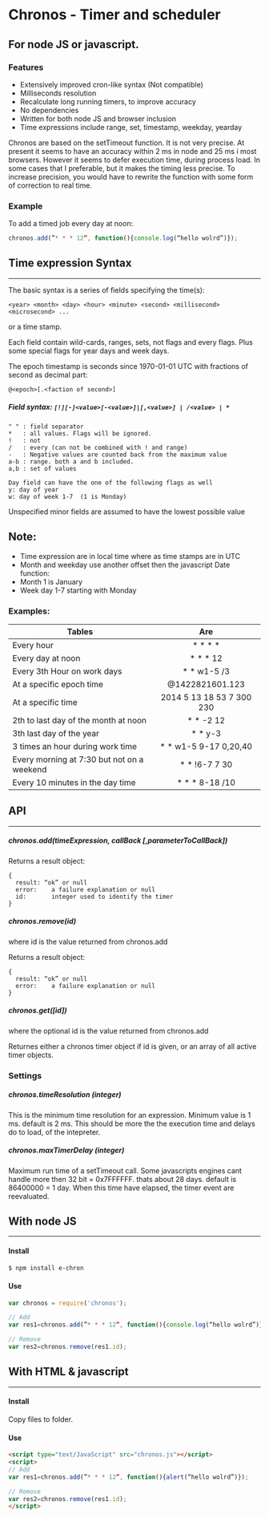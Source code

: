 # Chronos - Timer and scheduler
## For node JS or javascript.

### Features
* Extensively improved cron-like syntax (Not compatible)
* Milliseconds resolution
* Recalculate long running timers, to improve accuracy
* No dependencies
* Written for both node JS and browser inclusion
* Time expressions include range, set, timestamp, weekday, yearday 


Chronos are based on the setTimeout function. It is not very precise. At present it seems to have an accuracy within 2 ms in node and 25 ms i most browsers.  However it seems to defer execution time, during process load. In some cases that I preferable, but it makes the timing less precise. 
To increase precision, you would have to rewrite the function with some form of correction to real time.

### Example
To add a timed job every day at noon:

```javascript
chronos.add(”* * * 12”, function(){console.log(“hello wolrd”)});
```

## Time expression Syntax
---
The basic syntax is a series of fields specifying the time(s):

 `<year> <month> <day> <hour> <minute> <second> <millisecond> <microsecond> ...`

or a time stamp.

Each field contain wild-cards, ranges, sets, not flags and every flags. Plus some special flags for year days and week days.

The epoch timestamp is seconds since 1970-01-01 UTC with fractions of second as decimal part:

	@<epoch>[.<faction of second>]

##### Field syntax: 	`[!][-]<value>[-<value>]|[,<value>] | /<value> | *`
```
" " : field separator
*   : all values. Flags will be ignored.
!   : not
/   : every (can not be combined with ! and range)
-   : Negative values are counted back from the maximum value
a-b : range. both a and b included.
a,b : set of values

Day field can have the one of the following flags as well
y: day of year
w: day of week 1-7  (1 is Monday)
```
Unspecified minor fields are assumed to have the lowest possible value

## Note: 
- Time expression are in local time where as time stamps are in UTC
- Month and weekday use another offset then the javascript Date function:
- Month 1 is January 
- Week day 1-7 starting with Monday 

 
### Examples:
| Tables        | Are           |
| ------------- |:-------------:|
| Every hour|  * * * *|
| Every day at noon| * * * 12
| Every 3th Hour on work days| * * w1-5 /3
| At a specific epoch time|@1422821601.123  
| At a specific time| 2014 5 13 18 53 7 300 230
| 2th to last day of the month at noon| * * -2 12
| 3th last day of the year| * * y-3
| 3 times an hour during work time| * * w1-5 9-17 0,20,40
| Every morning at 7:30 but not on a weekend| * * !6-7 7 30  
| Every 10 minutes in the day time|  * * * 8-18 /10


## API
---
##### chronos.add(timeExpression, callBack [,parameterToCallBack])

Returns a result object:
```
{
  result: “ok” or null
  error: 	a failure explanation or null
  id:	    integer used to identify the timer
}
```


##### chronos.remove(id)
where id is the value returned from chronos.add

Returns a result object:
```
{
  result: “ok” or null
  error: 	a failure explanation or null
}
```


##### chronos.get([id])
where the optional id is the value returned from chronos.add

Returnes either a chronos timer object if id is given, or an array of all active timer objects.


### Settings
##### chronos.timeResolution (integer)
This is the minimum time resolution for an expression. Minimum value is 1 ms. default is 2 ms.
This should be more the the execution time and delays do to load, of the intepreter. 

##### chronos.maxTimerDelay (integer)
Maximum run time of a setTimeout call. Some javascripts engines cant handle more then 32 bit = 0x7FFFFFF. thats about 28 days. default is 86400000 = 1 day.
When this time have elapsed, the timer event are reevaluated.


## With node JS
---
#### Install
```bash
$ npm install e-chron
```
#### Use
```js
var chronos = require('chronos');

// Add
var res1=chronos.add(”* * * 12”, function(){console.log(“hello wolrd”)});

// Remove
var res2=chronos.remove(res1.id);
```


## With HTML & javascript
---
#### Install
Copy files to folder.

#### Use
```html
<script type="text/JavaScript" src="chronos.js"></script>
<script>
// Add
var res1=chronos.add(”* * * 12”, function(){alert(“hello wolrd”)});

// Remove
var res2=chronos.remove(res1.id);
</script>
```
